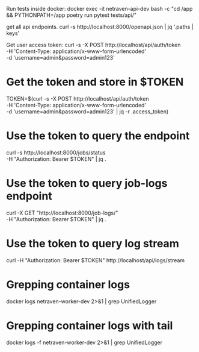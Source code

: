 Run tests inside docker:
docker exec -it netraven-api-dev bash -c "cd /app && PYTHONPATH=/app poetry run pytest tests/api/"

get all api endpoints.
curl -s http://localhost:8000/openapi.json | jq '.paths | keys'

Get user access token:
curl -s -X POST http://localhost/api/auth/token \
  -H 'Content-Type: application/x-www-form-urlencoded' \
  -d 'username=admin&password=admin123'


 # Get the token and store in $TOKEN
TOKEN=$(curl -s -X POST http://localhost/api/auth/token \
  -H 'Content-Type: application/x-www-form-urlencoded' \
  -d 'username=admin&password=admin123' | jq -r .access_token)

# Use the token to query the endpoint
curl -s http://localhost:8000/jobs/status \
  -H "Authorization: Bearer $TOKEN" | jq . 

# Use the token to query job-logs endpoint
curl -X GET "http://localhost:8000/job-logs/" \
  -H "Authorization: Bearer $TOKEN" | jq . 

# Use the token to query log stream
   curl -H "Authorization: Bearer $TOKEN" http://localhost/api/logs/stream

# Grepping container logs
docker logs netraven-worker-dev 2>&1 | grep UnifiedLogger

# Grepping container logs with tail
docker logs -f netraven-worker-dev 2>&1 | grep UnifiedLogger